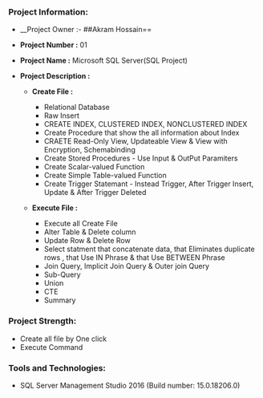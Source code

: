 
### Project Information: 
   * __Project Owner :-  ##Akram Hossain==
   * __Project Number :__ 01
   * __Project Name :__ Microsoft SQL Server(SQL Project)
   * __Project Description :__

      * __Create File :__      		
		* Relational Database
		* Raw Insert
		* CREATE INDEX, CLUSTERED INDEX, NONCLUSTERED INDEX
		* Create Procedure that show the all information about Index
		* CRAETE Read-Only View, Updateable View & View with Encryption, Schemabinding
		* Create Stored Procedures - Use Input & OutPut Paramiters
		* Create Scalar-valued Function
		* Create Simple Table-valued Function
		* Create Trigger Statemant - Instead Trigger, After Trigger Insert, Update & After Trigger Deleted
		
      * __Execute File :__      		
		* Execute all Create File
		* Alter Table & Delete column
		* Update Row & Delete Row
		* Select statment that concatenate data, that Eliminates duplicate rows , that Use IN Phrase & that Use BETWEEN Phrase
		* Join Query, Implicit Join Query & Outer join Query
		* Sub-Query
		* Union
		* CTE
		* Summary
                         
						
### Project Strength: 
   * Create all file by One click
   * Execute Command


### Tools and Technologies:  
  * SQL Server Management Studio 2016 (Build number: 15.0.18206.0)
